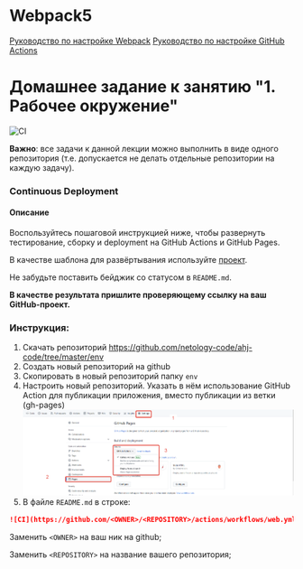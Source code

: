 # Webpack5

[Руководство по настройке Webpack](https://webpack.js.org/guides/)
[Руководство по настройке GitHub Actions](https://docs.github.com/en/actions/quickstart)

# Домашнее задание к занятию "1. Рабочее окружение"

![CI](https://github.com/DevvIlya/ahj-homeworks-env/actions/workflows/web.yml/badge.svg)

**Важно**: все задачи к данной лекции можно выполнить в виде одного репозитория (т.е. допускается не делать отдельные репозитории на каждую задачу).

### Continuous Deployment

#### Описание

Воспользуйтесь пошаговой инструкцией ниже, чтобы развернуть тестирование, сборку и deployment на GitHub Actions и GitHub Pages.

В качестве шаблона для развёртывания используйте [проект](https://github.com/netology-code/ahj-code/tree/master/env).

Не забудьте поставить бейджик со статусом в `README.md`.

**В качестве результата пришлите проверяющему ссылку на ваш GitHub-проект.**

### Инструкция:
1. Скачать репозиторий https://github.com/netology-code/ahj-code/tree/master/env
2. Создать новый репозиторий на github
3. Скопировать в новый репозиторий папку `env`
4. Настроить новый репозиторий. Указать в нём использование GitHub Action для публикации приложения, вместо публикации из ветки (gh-pages)
   ![alt text](./github-setup.png)
5. В файле `README.md` в строке:
```md
![CI](https://github.com/<OWNER>/<REPOSITORY>/actions/workflows/web.yml/badge.svg)
```
Заменить `<OWNER>` на ваш ник на github;

Заменить `<REPOSITORY>` на название вашего репозитория;
